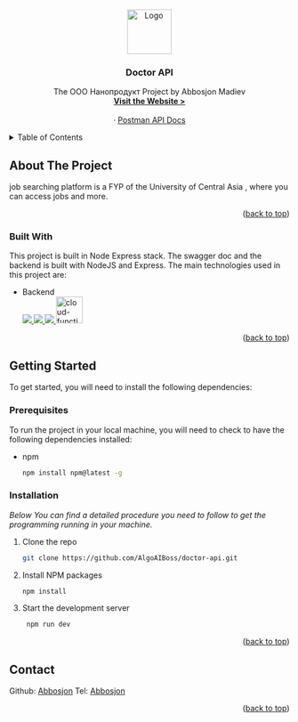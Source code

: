 <a name="readme-top"></a>

<!-- PROJECT LOGO -->
<br />
<div align="center">
  <a href="https://github.com/Job-Searching-Platform">
    <img src="./Logo.png" alt="Logo" width="80" height="80">
  </a>

  <h3 align="center">Doctor API</h3>

  <p align="center">
    The ООО Нанопродукт Project by Abbosjon Madiev
    <br />
    <a href="https://hub.docker.com/r/dockerabbos/doctor-api"><strong>Visit the Website > </strong></a>
    <br />
    <br />
    ·
    <a href="https://app.getpostman.com/join-team?invite_code=1d7615ad93f3ff87b1aa9d5f767619b0&target_code=5a53ed8545bf703213d71e9f28dce5de">Postman API Docs</a>
  </p>
</div>

<!-- TABLE OF CONTENTS -->
<details>
  <summary>Table of Contents</summary>
  <ol>
    <li>
      <a href="#about-the-project">About The Project</a>
      <ul>
        <li><a href="#built-with">Built With</a></li>
      </ul>
    </li>
    <li>
      <a href="#getting-started">Getting Started</a>
      <ul>
        <li><a href="#prerequisites">Prerequisites</a></li>
        <li><a href="#installation">Installation</a></li>
      </ul>
    </li>
    <li><a href="#contributing">Contributing</a></li>
    <li><a href="#contact">Contact</a></li>
    <li><a href="#acknowledgments">Acknowledgments</a></li>
  </ol>
</details>

<!-- ABOUT THE PROJECT -->

## About The Project

job searching platform is a FYP of the University of Central Asia , where you can access jobs and more.

<p align="right">(<a href="#readme-top">back to top</a>)</p>

### Built With

This project is built in Node Express stack. The swagger doc and the backend is built with NodeJS and Express.
The main technologies used in this project are:

<!-- backend -->

- Backend <br/>
  <a href="https://nodejs.org/" target="_blank"> <img src="https://img.icons8.com/color/48/000000/nodejs.png"/> </a><a href="https://expressjs.com/" target="_blank"> <img src="https://img.icons8.com/color/48/000000/express.png"/> </a><a href="https://mongodb.com/" target="_blank"> <img src="https://img.icons8.com/color/48/000000/mongodb.png"/> </a><a href="https://swagger.io/" target="_blank"> <img width="48" height="48" src="https://img.icons8.com/color/48/cloud-function.png" alt="cloud-function"/> </a>

<p align="right">(<a href="#readme-top">back to top</a>)</p>

<!-- GETTING STARTED -->

## Getting Started

To get started, you will need to install the following dependencies:

### Prerequisites

To run the project in your local machine, you will need to check to have the following dependencies installed:

- npm
  ```sh
  npm install npm@latest -g
  ```

### Installation

_Below You can find a detailed procedure you need to follow to get the programming running in your machine._

1. Clone the repo
   ```sh
   git clone https://github.com/AlgoAIBoss/doctor-api.git
   ```
2. Install NPM packages
   ```sh
   npm install
   ```
3. Start the development server
   ```sh
    npm run dev
   ```

<p align="right">(<a href="#readme-top">back to top</a>)</p>

<!-- CONTACT -->

## Contact

Github: [Abbosjon](https://github.com/AlgoAIBoss)
Tel: [Abbosjon](+996501132624)

<p align="right">(<a href="#readme-top">back to top</a>)</p>
